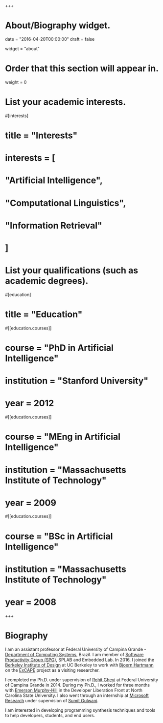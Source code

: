 +++
# About/Biography widget.

date = "2016-04-20T00:00:00"
draft = false

widget = "about"

# Order that this section will appear in.
weight = 0

# List your academic interests.
#[interests]
#  title = "Interests"
#  interests = [
#    "Artificial Intelligence",
#    "Computational Linguistics",
#    "Information Retrieval"
#  ]

# List your qualifications (such as academic degrees).
#[education]
#  title = "Education"

#[[education.courses]]
#  course = "PhD in Artificial Intelligence"
#  institution = "Stanford University"
#  year = 2012

#[[education.courses]]
#  course = "MEng in Artificial Intelligence"
#  institution = "Massachusetts Institute of Technology"
#  year = 2009

#[[education.courses]]
#  course = "BSc in Artificial Intelligence"
#  institution = "Massachusetts Institute of Technology"
#  year = 2008
 
+++

# Biography

I am an assistant professor at Federal University of Campina Grande - [Department of Computing Systems](http://www.computacao.ufcg.edu.br/), Brazil. I am member of [Software Productivity Group (SPG)](http://www.dsc.ufcg.edu.br/~spg/), SPLAB and Embedded Lab. In 2016, I joined the [Berkeley Institute of Design](http://bid.berkeley.edu/) at UC Berkeley to work with [Bjoern Hartmann](https://people.eecs.berkeley.edu/~bjoern/) on the [ExCAPE](https://excape.cis.upenn.edu/index.html) project as a visiting researcher.

I completed my Ph.D. under supervision of [Rohit Gheyi](http://www.dsc.ufcg.edu.br/~rohit/Rohit_Gheyi/Home.html) at Federal University of Campina Grande in 2014. During my Ph.D., I worked for three months with [Emerson Murphy-Hill](http://people.engr.ncsu.edu/ermurph3/) in the Developer Liberation Front at North Carolina State University. I also went through an internship at [Microsoft Research](http://research.microsoft.com/en-us/labs/redmond/) under supervision of [Sumit Gulwani](http://research.microsoft.com/en-us/um/people/sumitg/).

I am interested in developing programming synthesis techniques and tools to help developers, students, and end users. 



